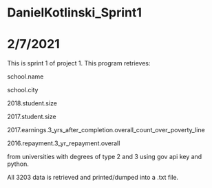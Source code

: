 # DanielKotlinski_Sprint1
# 2/7/2021

This is sprint 1 of project 1. This program retrieves: 

school.name

school.city

2018.student.size

2017.student.size

2017.earnings.3_yrs_after_completion.overall_count_over_poverty_line

2016.repayment.3_yr_repayment.overall

from universities with degrees of type 2 and 3 using gov api key and python.

All 3203 data is retrieved and printed/dumped into a .txt file. 
